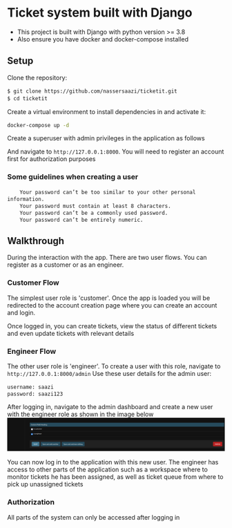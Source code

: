 # Ticket system built with Django

- This project is built with Django with python version >= 3.8
- Also ensure you have docker and docker-compose installed

## Setup

Clone the repository:

```sh
$ git clone https://github.com/nassersaazi/ticketit.git
$ cd ticketit
```

Create a virtual environment to install dependencies in and activate it:

```sh
docker-compose up -d
```


Create a superuser with admin privileges in the application as follows

And navigate to `http://127.0.0.1:8000`. You will need to register an account first
for authorization purposes

### Some guidelines when creating a user

```
    Your password can’t be too similar to your other personal information.
    Your password must contain at least 8 characters.
    Your password can’t be a commonly used password.
    Your password can’t be entirely numeric.
```



## Walkthrough

During the interaction with the app. There are two user flows. You can register as a customer or as
an engineer. 



### Customer Flow

The simplest user role is 'customer'. Once the app is loaded you will be redirected to the account creation
page where you can create an account and login. 

Once logged in, you can create tickets, view the status of different tickets and even update tickets with 
relevant details

### Engineer Flow

The other user role is 'engineer'. To create a user with this role, navigate to `http://127.0.0.1:8000/admin`
Use these user details for the admin user:
```
username: saazi
password: saazi123
```
After logging in, navigate to the admin dashboard and create a new user with the engineer role as shown in the image below
![alt text](engineer.png) 

You can now log in to the application with this new user. The engineer has access to other parts of the application such as a workspace where to monitor tickets he has been assigned, as well as ticket queue from where to pick up unassigned tickets


### Authorization

All parts of the system can only be accessed after logging in 




